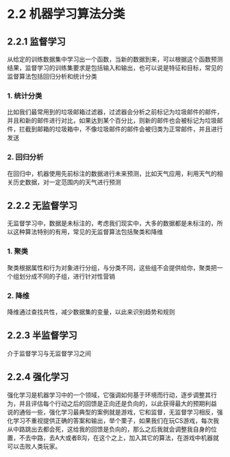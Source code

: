 # 2.2 机器学习算法分类

## 2.2.1 监督学习
从给定的训练数据集中学习出一个函数，当新的数据到来，可以根据这个函数预测结果，监督学习的训练集要求是包括输入和输出，也可以说是特征和目标，常见的监督算法包括回归分析和统计分类

### 1. 统计分类
比如我们最常用到的垃圾邮箱过滤器，过滤器会分析之前标记为垃圾邮件的邮件，并且和新的邮件进行对比，如果达到某个百分比，则新的邮件也会被标记为垃圾邮件，拦截到邮箱的垃圾箱中，不像垃圾邮件的邮件会被归类为正常邮件，并且进行发送
### 2. 回归分析
在回归中，机器使用先前标注的数据进行未来预测，比如天气应用，利用天气的相关历史数据，对一定范围内的天气进行预测

## 2.2.2 无监督学习
无监督学习中，数据是未标注的，考虑我们现实中，大多的数据都是未标注的，所以这种算法特别的有用，常见的无监督算法包括聚类和降维

### 1. 聚类
聚类根据属性和行为对象进行分组，与分类不同，这些组不会提供给你，聚类把一个组划分成不同的子组，进行针对性营销
### 2. 降维
降维通过查找共性，减少数据集的变量，以此来识别趋势和规则

## 2.2.3 半监督学习
介于监督学习与无监督学习之间

## 2.2.4 强化学习
强化学习是机器学习中的一个领域，它强调如何基于环境而行动，逐步调整其行为，并且评估每个行动之后的回馈是正向还是负向的，以此获得最大的预期利益
说的通俗一些，强化学习最典型的案例就是游戏，它和监督，无监督学习相反，强化学习不重视提供正确的答案和输出，举个栗子，如果我们在玩CS游戏，每次我从中路跳出去都会死，这给我的回馈是负向的，那么之后我就会调整我自身的位置，不去中路，去A大或者B沟，在这个之上，加入其它的算法，在游戏中机器就可以击败人类玩家。